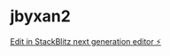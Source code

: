 # jbyxan2

[Edit in StackBlitz next generation editor ⚡️](https://stackblitz.com/~/github.com/Gamewalker/jbyxan2)